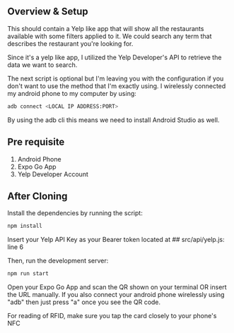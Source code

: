 ## Overview & Setup
This should contain a Yelp like app that will show all the restaurants available with some filters applied to it. We could search any term that describes the restaurant you're looking for.

Since it's a yelp like app, I utilized the Yelp Developer's API to retrieve the data we want to search.

The next script is optional but I'm leaving you with the configuration if you don't want to use the method that I'm exactly using.
I wirelessly connected my android phone to my computer by using:
```bash
adb connect <LOCAL IP ADDRESS:PORT>
```
By using the adb cli this means we need to install Android Studio as well.

## Pre requisite
1. Android Phone
2. Expo Go App
3. Yelp Developer Account

## After Cloning

Install the dependencies by running the script:
```bash
npm install
```

Insert your Yelp API Key as your Bearer token located at ## src/api/yelp.js: line 6

Then, run the development server:

```bash
npm run start
```

Open your Expo Go App and scan the QR shown on your terminal OR insert the URL manually.
If you also connect your android phone wirelessly using "adb" then just press "a" once you see the QR code.

For reading of RFID, make sure you tap the card closely to your phone's NFC
